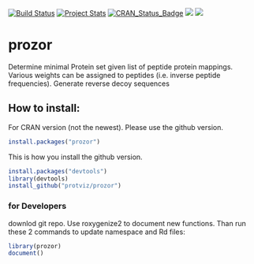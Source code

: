 [![Build Status](https://travis-ci.org/wolski/prozor.svg?branch=master)](https://travis-ci.org/wolski/prozor)
[![Project Stats](https://www.ohloh.net/p/prozor/widgets/project_thin_badge.gif)](https://www.ohloh.net/p/prozor)
[![CRAN_Status_Badge](http://www.r-pkg.org/badges/version/prozor)](https://cran.r-project.org/package=prozor)
[![](http://cranlogs.r-pkg.org/badges/prozor)](https://cran.r-project.org/package=prozor)
[![](http://cranlogs.r-pkg.org/badges/grand-total/prozor)](https://cran.r-project.org/package=prozor)


# prozor
Determine minimal Protein set given list of peptide protein mappings. Various weights can be assigned to peptides (i.e. inverse peptide frequencies).
Generate reverse decoy sequences

 
## How to install:
For CRAN version (not the newest). Please use the github version.

```r
install.packages("prozor")
```

This is how you install the github version.

```r
install.packages("devtools")
library(devtools)
install_github("protviz/prozor")
```

### for Developers

downlod git repo. Use roxygenize2 to document new functions. Than run these 2 commands to update namespace and Rd files:

```r
library(prozor)
document()
```
